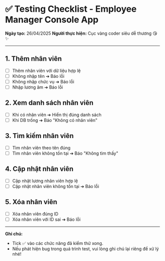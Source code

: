 
# ✅ Testing Checklist - Employee Manager Console App

**Ngày tạo:** 26/04/2025
**Người thực hiện:** Cục vàng coder siêu dễ thương 😘✨

---

## 1. Thêm nhân viên
- [ ] Thêm nhân viên với dữ liệu hợp lệ
- [ ] Không nhập tên ➔ Báo lỗi
- [ ] Không nhập chức vụ ➔ Báo lỗi
- [ ] Nhập lương âm ➔ Báo lỗi

## 2. Xem danh sách nhân viên
- [ ] Khi có nhân viên ➔ Hiển thị đúng danh sách
- [ ] Khi DB trống ➔ Báo "Không có nhân viên"

## 3. Tìm kiếm nhân viên
- [ ] Tìm nhân viên theo tên đúng
- [ ] Tìm nhân viên không tồn tại ➔ Báo "Không tìm thấy"

## 4. Cập nhật nhân viên
- [ ] Cập nhật lương nhân viên hợp lệ
- [ ] Cập nhật nhân viên không tồn tại ➔ Báo lỗi

## 5. Xóa nhân viên
- [ ] Xóa nhân viên đúng ID
- [ ] Xóa nhân viên với ID sai ➔ Báo lỗi

---

**Ghi chú:**  
- Tick ✅ vào các chức năng đã kiểm thử xong.  
- Nếu phát hiện bug trong quá trình test, vui lòng ghi chú lại riêng để xử lý nhé!  
